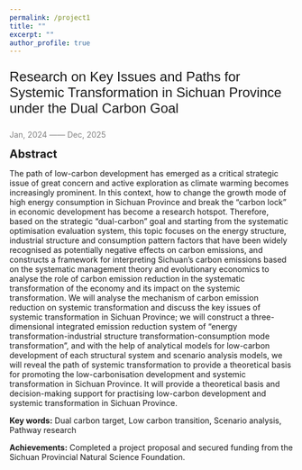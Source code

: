 ```yaml
---
permalink: /project1
title: ""
excerpt: ""
author_profile: true
---
```



<p style="font-family: 'Arial', sans-serif; font-size: 24px;">Research on Key Issues and Paths for Systemic Transformation in Sichuan Province under the Dual Carbon Goal</p>

<span style="color: grey;">Jan, 2024 —— Dec, 2025</span>

<span style="font-size:20px;">**Abstract**</span>

The path of low-carbon development has emerged as a critical strategic issue of great concern and active exploration as climate warming becomes increasingly prominent. In this context, how to change the growth mode of high energy consumption in Sichuan Province and break the “carbon lock” in economic development has become a research hotspot. Therefore, based on the strategic “dual-carbon” goal and starting from the systematic optimisation evaluation system, this topic focuses on the energy structure, industrial structure and consumption pattern factors that have been widely recognised as potentially negative effects on carbon emissions, and constructs a framework for interpreting Sichuan’s carbon emissions based on the systematic management theory and evolutionary economics to analyse the role of carbon emission reduction in the systematic transformation of the economy and its impact on the systemic transformation. We will analyse the mechanism of carbon emission reduction on systemic transformation and discuss the key issues of systemic transformation in Sichuan Province; we will construct a three-dimensional integrated emission reduction system of “energy transformation-industrial structure transformation-consumption mode transformation”, and with the help of analytical models for low-carbon development of each structural system and scenario analysis models, we will reveal the path of systemic transformation to provide a theoretical basis for promoting the low-carbonisation development and systemic transformation in Sichuan Province. It will provide a theoretical basis and decision-making support for practising low-carbon development and systemic transformation in Sichuan Province.

**Key words:** Dual carbon target, Low carbon transition, Scenario analysis, Pathway research

**Achievements:** Completed a project proposal and secured funding from the Sichuan Provincial Natural Science Foundation. 
